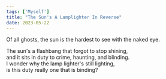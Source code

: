 ```yaml
---
tags: ['Myself']
title: "The Sun's A Lamplighter In Reverse"
date: 2023-05-22
---
```


Of all ghosts, the sun is the hardest to see with the naked eye.

The sun's a flashbang that forgot to stop shining,  
and it sits in duty to crime, haunting, and blinding.  
I wonder why the lamp lighter's still lighting,  
is this duty really one that is binding?  
